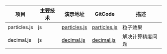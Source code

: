 | 项目         | 主要技术 | 演示地址                                                | GitCode                                                      | 描述                  |
| ------------ | -------- | ------------------------------------------------------- | ------------------------------------------------------------ | --------------------- |
| particles.js | js | [particles.js](https://marcbruederlin.github.io/particles.js/) | [particles.js](https://marcbruederlin.github.io/particles.js/) | 粒子效果 |
| decimal.js | js | [decimal.js](https://mikemcl.github.io/decimal.js/#) | [decimal.js](https://mikemcl.github.io/decimal.js/#) | 解决计算精度问题 |
